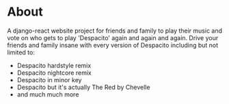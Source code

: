 # About

A django-react website project for friends and family to play their music and vote on who gets to play 'Despacito' again and again and again. Drive your friends and family insane with every version of Despacito including but not limited to:

* Despacito hardstyle remix
* Despacito nightcore remix
* Despacito in minor key
* Despacito but it's actually The Red by Chevelle
* and much much more
